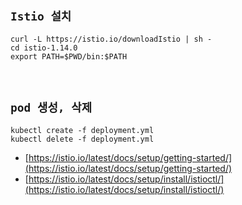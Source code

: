 ## `Istio 설치`

```
curl -L https://istio.io/downloadIstio | sh -
cd istio-1.14.0
export PATH=$PWD/bin:$PATH
```

<br>

## `pod 생성, 삭제`

```
kubectl create -f deployment.yml
kubectl delete -f deployment.yml
```

- [https://istio.io/latest/docs/setup/getting-started/](https://istio.io/latest/docs/setup/getting-started/)
- [https://istio.io/latest/docs/setup/install/istioctl/](https://istio.io/latest/docs/setup/install/istioctl/)